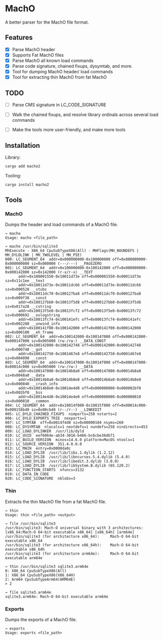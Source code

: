 
# MachO

A better parser for the MachO file format. 

## Features

- [x] Parse MachO header
- [x] Supports Fat MachO files
- [x] Parse MachO all known load commands
- [x] Parse code signature, chained fixups, dysymtab, and more.
- [x] Tool for dumping MachO header/ load commands
- [x] Tool for extracting thin MachO from fat MachO

## TODO

- [ ] Parse CMS signature in LC_CODE_SIGNATURE
- [ ] Walk the chained fixups, and resolve library ordinals across several load commands
- [ ] Make the tools more user-friendly, and make more tools



## Installation

Library:

```bash
cargo add macho2
```

Tooling:

```bash
cargo install macho2
```

## Tools

### MachO

Dumps the header and load commands of a MachO file.

```
→ macho
Usage: macho <file_path>

→ macho /usr/bin/sqlite3   
MhExecute - X86_64 CpuSubTypeX86(All) - MHFlags(MH_NOUNDEFS | MH_DYLDLINK | MH_TWOLEVEL | MH_PIE)
000: LC_SEGMENT_64  addr=0x000000000-0x100000000 off=0x000000000-0x000000000 sz=0x000000 (---/---) __PAGEZERO
001: LC_SEGMENT_64  addr=0x100000000-0x100142000 off=0x000000000-0x000142000 sz=0x142000 (r-x/r-x) __TEXT
      addr=0x100001550-0x10011d73e off=0x000001550-0x00011d73e sz=0x11c1ee __text
      addr=0x10011d73e-0x10011dc66 off=0x00011d73e-0x00011dc66 sz=0x000528 __stubs
      addr=0x10011dc70-0x100127ba8 off=0x00011dc70-0x000127ba8 sz=0x009f38 __const
      addr=0x100127bb0-0x10013f5d8 off=0x000127bb0-0x00013f5d8 sz=0x017a28 __cstring
      addr=0x10013f5e0-0x10013fc72 off=0x00013f5e0-0x00013fc72 sz=0x000692 __oslogstring
      addr=0x10013fc74-0x100141efc off=0x00013fc74-0x000141efc sz=0x002288 __unwind_info
      addr=0x100141f00-0x100142000 off=0x000141f00-0x000142000 sz=0x000100 __eh_frame
002: LC_SEGMENT_64  addr=0x100142000-0x100147000 off=0x000142000-0x000147000 sz=0x005000 (rw-/rw-) __DATA_CONST
      addr=0x100142000-0x100142748 off=0x000142000-0x000142748 sz=0x000748 __got
      addr=0x100142750-0x1001467e8 off=0x000142750-0x0001467e8 sz=0x004098 __const
003: LC_SEGMENT_64  addr=0x100147000-0x10014f000 off=0x000147000-0x00014c000 sz=0x005000 (rw-/rw-) __DATA
      addr=0x100147000-0x10014b8a0 off=0x000147000-0x00014b8a0 sz=0x0048a0 __data
      addr=0x10014b8a0-0x10014b8e0 off=0x00014b8a0-0x00014b8e0 sz=0x000040 __crash_info
      addr=0x10014b8e0-0x10014e4d0 off=0x000000000-0x000002bf0 sz=0x002bf0 __bss
      addr=0x10014e4d0-0x10014e4e0 off=0x000000000-0x000000010 sz=0x000010 __common
004: LC_SEGMENT_64  addr=0x10014f000-0x10015f000 off=0x00014c000-0x000158b40 sz=0x00cb40 (r--/r--) __LINKEDIT
005: LC_DYLD_CHAINED_FIXUPS  nimports=258 nstarts=2
006: LC_DYLD_EXPORTS_TRIE  nexports=1
007: LC_SYMTAB  off=0x0014f4d0 sz=0x00000104 nsyms=260
008: LC_DYSYMTAB  nlocals=1 nextdefs=1 nundefs=258 nindirects=453
009: LC_LOAD_DYLINKER  /usr/lib/dyld
010: LC_UUID  eef6064e-ab34-3016-b466-bc6cbe36db71
011: LC_BUILD_VERSION  minos=14.6.0 platform=MacOS ntools=1
012: LC_SOURCE_VERSION  351.4.0.0.0
013: LC_MAIN  entry=0x0000da0c
014: LC_LOAD_DYLIB  /usr/lib/libz.1.dylib (1.2.12)
015: LC_LOAD_DYLIB  /usr/lib/libncurses.5.4.dylib (5.4.0)
016: LC_LOAD_DYLIB  /usr/lib/libedit.3.dylib (3.0.0)
017: LC_LOAD_DYLIB  /usr/lib/libSystem.B.dylib (65.120.2)
018: LC_FUNCTION_STARTS  nfuncs=3132
019: LC_DATA_IN_CODE
020: LC_CODE_SIGNATURE  nblobs=3
```

### Thin

Extracts the thin MachO file from a fat MachO file.

```
→ thin
Usage: thin <file_path> <output>

→ file /usr/bin/sqlite3
/usr/bin/sqlite3: Mach-O universal binary with 3 architectures: [x86_64:Mach-O 64-bit executable x86_64] [x86_64h] [arm64e]
/usr/bin/sqlite3 (for architecture x86_64):     Mach-O 64-bit executable x86_64
/usr/bin/sqlite3 (for architecture x86_64h):    Mach-O 64-bit executable x86_64h
/usr/bin/sqlite3 (for architecture arm64e):     Mach-O 64-bit executable arm64e

→ thin /usr/bin/sqlite3 sqlite3.arm64e
0: X86_64 CpuSubTypeX86(All)
1: X86_64 CpuSubTypeX86(X86_64H)
2: Arm64 CpuSubTypeArm64(ARM64E)
> 2

→ file sqlite3.arm64e 
sqlite3.arm64e: Mach-O 64-bit executable arm64e
```

### Exports

Dumps the exports of a MachO file.

```
→ exports
Usage: exports <file_path>
```
